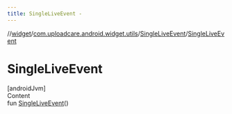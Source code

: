 ```yaml
---
title: SingleLiveEvent -
---
```

//[widget](../../index.md)/[com.uploadcare.android.widget.utils](../index.md)/[SingleLiveEvent](index.md)/[SingleLiveEvent](-single-live-event.md)



# SingleLiveEvent  
[androidJvm]  
Content  
fun [SingleLiveEvent](-single-live-event.md)()  



